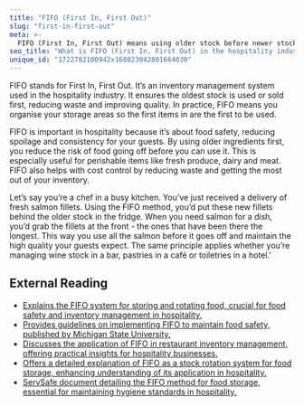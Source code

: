 ```yaml
---
title: "FIFO (First In, First Out)"
slug: "first-in-first-out"
meta: >-
  FIFO (First In, First Out) means using older stock before newer stock. This reduces waste and ensures freshness, crucial for food and beverage quality in hospitality.
seo_title: "What is FIFO (First In, First Out) in the hospitality industry?"
unique_id: "1722782100942x168023042801664030"
---
```


FIFO stands for First In, First Out. It’s an inventory management system used in the hospitality industry. It ensures the oldest stock is used or sold first, reducing waste and improving quality. In practice, FIFO means you organise your storage areas so the first items in are the first to be used.

FIFO is important in hospitality because it’s about food safety, reducing spoilage and consistency for your guests. By using older ingredients first, you reduce the risk of food going off before you can use it. This is especially useful for perishable items like fresh produce, dairy and meat. FIFO also helps with cost control by reducing waste and getting the most out of your inventory.

Let’s say you’re a chef in a busy kitchen. You’ve just received a delivery of fresh salmon fillets. Using the FIFO method, you’d put these new fillets behind the older stock in the fridge. When you need salmon for a dish, you’d grab the fillets at the front - the ones that have been there the longest. This way you use all the salmon before it goes off and maintain the high quality your guests expect. The same principle applies whether you’re managing wine stock in a bar, pastries in a café or toiletries in a hotel.'

## External Reading

- [Explains the FIFO system for storing and rotating food, crucial for food safety and inventory management in hospitality.](https://www.statefoodsafety.com/Resources/Resources/april-cartoon-first-in-first-out-fifo)
- [Provides guidelines on implementing FIFO to maintain food safety, published by Michigan State University.](https://www.canr.msu.edu/news/keep_food_safe_by_implementing_the_fifo_system)
- [Discusses the application of FIFO in restaurant inventory management, offering practical insights for hospitality businesses.](https://www.sculpturehospitality.com/blog/how-to-calculate-fifo-restaurant-inventory)
- [Offers a detailed explanation of FIFO as a stock rotation system for food storage, enhancing understanding of its application in hospitality.](https://www.highspeedtraining.co.uk/hub/fifo-food-storage/)
- [ServSafe document detailing the FIFO method for food storage, essential for maintaining hygiene standards in hospitality.](https://www.servsafe.com/ServSafe/media/ServSafe/Documents/Properly-Store-Food.pdf)